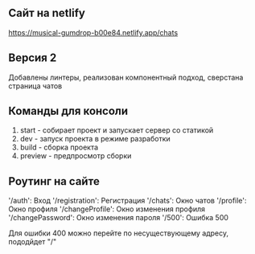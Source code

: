 ## Сайт на netlify
https://musical-gumdrop-b00e84.netlify.app/chats

## Версия 2
Добавлены линтеры, реализован компонентный подход, сверстана страница чатов

## Команды для консоли

1. start - собирает проект и запускает сервер со статикой
2. dev - запуск проекта в режиме разработки
3. build - сборка проекта
4. preview - предпросмотр сборки

## Роутинг на сайте
'/auth': Вход
'/registration': Регистрация
'/chats': Окно чатов
'/profile': Окно профиля
'/changeProfile': Окно изменения профиля
'/changePassword': Окно изменения пароля
'/500': Ошибка 500

Для ошибки 400 можно перейте по несуществующему адресу, пододйдет "/"
